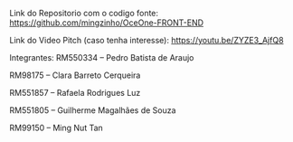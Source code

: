 

Link do Repositorio com o codigo fonte: https://github.com/mingzinho/OceOne-FRONT-END

Link do Video Pitch (caso tenha interesse): https://youtu.be/ZYZE3_AjfQ8



Integrantes:
RM550334 – Pedro Batista de Araujo

RM98175 – Clara Barreto Cerqueira

RM551857 – Rafaela Rodrigues Luz

RM551805 – Guilherme Magalhães de Souza

RM99150 – Ming Nut Tan
